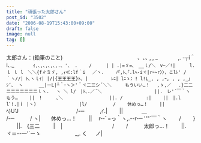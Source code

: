 ```yaml
---
title: "頑張った太郎さん"
post_id: "3502"
date: "2006-08-19T15:43:00+09:00"
draft: false
image: null
tag: []
---
```



太郎さん：(鉛筆のこと)  　　　　　　 　 　 　 　 　 　 、､､ , , _ 　　 　 ,. -┬i＾i､._　　 　 ｨ`,､,､,､,､,.、'、 .　　 /　 　 | | .|=ゞ=､　__ｌ/＼　v~／!| 　　 l.　　　 ｌ ｌ l　＼＼{f∥ミゞ, ,ｨ≪:lf＾i 　／ヽ.　　 ﾉ｢,ﾄ､｢.lﾍ‐iヾ|rｰ~r〉〉，こlﾚ' /　 　 ｀ヽ//| ﾄ､ヽｌｲ| |/|{王王王王}ﾄ､ |　　　 　 ﾚﾆ| lﾆゝ冫! l!L_, , ,ｰ, , , ,_｣ｼ’、 ヽ　　　 __|ーL|┴＾ｰヽ＞'＾ヾ二三シ´＼＼　　　もういい…！ 　,ゝ,／　 .}二二二二二二二二二ｌヽ.　 ヽ ＼ l/　|ﾄ､.／´＼　　　　　　　　 　 　 ||.　レ'´￣｀ヽ　　もう… 　　||　!　 　 ､＼　　　　　 　 　 　 ||. /　　　 　 :| 　　||　|.l lﾞ!.|ｉ |ヽ)　　　　　　　　　 |l/　　 　 　 / 　　休めっ…！ 　　||　`ﾍ)U'J　　　　　　　　　　　/-─　　　,ｲ.| 　　||　　 　 ＿　　　　　　　　 　 /-─　　　/ ヽ|　　休めっ…！ 　　||　 r‐-ﾞ=っ｀ヽ,.--r-─ ''"´￣｀ヽ　　 /　　 } 　　||.　{三二　 　 |　│　　　　　　　　　 /　　 /　　　太郎っ…！ 　　||.　 ヾ＝--一'`ーゝ　　　　　 　 _,. く 　 ノ|
